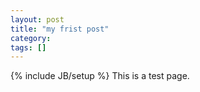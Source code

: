 ```yaml
---
layout: post
title: "my frist post"
category: 
tags: []
---
```

{% include JB/setup %}
This is a test page.